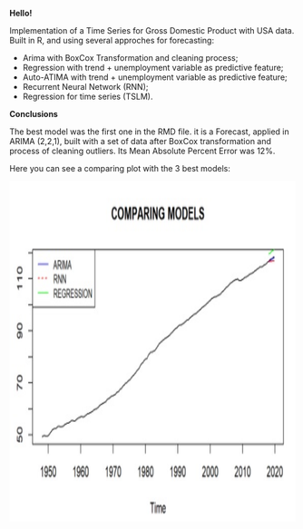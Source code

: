 **Hello!**

Implementation of a Time Series for Gross Domestic Product with USA data. Built in R, and using several approches for forecasting:

* Arima with BoxCox Transformation and cleaning process;
* Regression with trend + unemployment variable as predictive feature;
* Auto-ATIMA with trend + unemployment variable as predictive feature;
* Recurrent Neural Network (RNN);
* Regression for time series (TSLM).

**Conclusions**

The best model was the first one in the RMD file. it is a Forecast, applied in ARIMA (2,2,1), built with a set of data after BoxCox transformation and process of cleaning outliers. Its Mean Absolute Percent Error was 12%.

Here you can see a comparing plot with the 3 best models:


<img src="./print_examples/image_1.jpg" height="600" width="600">

